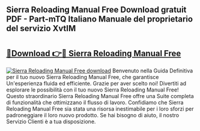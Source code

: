 ## Sierra Reloading Manual Free Download gratuit PDF - Part-mTQ Italiano Manuale del proprietario del servizio XvtIM

# <h2><a href="http://dfcgi2.blite.top/?on=Sierra+Reloading+Manual+Free">🔗Download 👉🔴 Sierra Reloading Manual Free</a></h2>

[![Sierra Reloading Manual Free download](https://i.imgur.com/lujVjoI.png)](http://dfcgi2.blite.top/?on=Sierra+Reloading+Manual+Free)
Benvenuto nella Guida Definitiva per il tuo nuovo Sierra Reloading Manual Free, che garantisce Un'esperienza fluida ed efficiente. Grazie per aver scelto noi! Divertiti ad esplorare le possibilità con il tuo nuovo Sierra Reloading Manual Free! Questo straordinario Sierra Reloading Manual Free offre una Suite completa di funzionalità che ottimizzano il flusso di lavoro. Confidiamo che Sierra Reloading Manual Free sia stata una risorsa inestimabile per i loro sforzi per padroneggiare il loro nuovo prodotto. Se hai bisogno di aiuto, il nostro Servizio Clienti è a tua disposizione.
